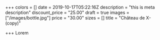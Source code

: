 +++
colors = []
date = 2019-10-17T05:22:16Z
description = "this is meta description"
discount_price = "25.00"
draft = true
images = ["/images/bottle.jpg"]
price = "30.00"
sizes = []
title = "Château de X-(copy)"

+++
Lorem